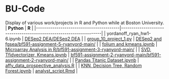 # BU-Code
Display of various work/projects in R and Python while at Boston University. <br>
| **Python**                              | **R**                                                              |
|-----------------------------------------|--------------------------------------------------------------------|
| yordanoff_ryan_hw1-6.ipynb              | [DESeq2 DEA/DESeq2 DEA](https://github.com/ryanyord/BU-Code/tree/main/DESeq2%20DEA/DESeq2%20DEA)                                              |
| [group_10_project_1.py](https://github.com/ryanyord/BU-Code/blob/main/group_10_project_1.py)                   | [DESeq2 and fgsea/bf591-assignment-5-ryanyord-main/](https://github.com/ryanyord/BU-Code/tree/main/DESeq2%20and%20fgsea/bf591-assignment-5-ryanyord-main)                 |
| [folium and kmeans.ipynb](https://github.com/ryanyord/BU-Code/blob/main/folium%20and%20kmeans.ipynb)                 | [Microarray Analysis in R/bf591-assignment-3-ryanyord-main/](https://github.com/ryanyord/BU-Code/tree/main/Microarray%20Analysis%20in%20R/bf591-assignment-3-ryanyord-main)         |
| [SVD, Tfidvectorizer, Kmeans.ipynb](https://github.com/ryanyord/BU-Code/blob/main/SVD%2C%20Tfidvectorizer%2C%20Kmeans.ipynb)       | [bf591-assignment-2-ryanyord-main/bf591-assignment-2-ryanyord-main/](https://github.com/ryanyord/BU-Code/tree/main/bf591-assignment-2-ryanyord-main/bf591-assignment-2-ryanyord-main) |
| [Pandas Titanic Dataset.ipynb](https://github.com/ryanyord/BU-Code/blob/main/Pandas%20Titanic%20Dataset.ipynb)            | [affy_data_prospective_analysis.R](https://github.com/ryanyord/BU-Code/blob/main/affy_data_prospective_analysis.R)                                   |
| [KNN, Decision Tree, Random Forest.ipynb](https://github.com/ryanyord/BU-Code/blob/main/KNN%2C%20Decision%20Tree%2C%20Random%20Forest.ipynb) | [analyst_script.Rmd](https://github.com/ryanyord/BU-Code/blob/main/analyst_script.Rmd)                                                 |

